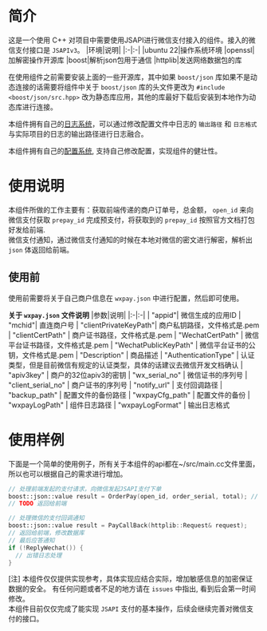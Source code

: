# 简介
这是一个使用 C++ 对项目中需要使用JSAPI进行微信支付接入的组件。接入的微信支付接口是 `JSAPIv3`。 
|环境|说明|
|:-|:-|
|ubuntu 22|操作系统环境
|openssl|加解密操作开源库
|boost|解析json包用于通信
|httplib|发送网络数据包的库

在使用组件之前需要安装上面的一些开源库，其中如果 `boost/json` 库如果不是动态连接的话需要将组件中关于 `boost/json` 库的头文件更改为 `#include <boost/json/src.hpp>` 改为静态库应用，其他的库最好下载后安装到本地作为动态库进行连接。 

本组件拥有自己的[日志系统](/doc/Log.md)，可以通过修改配置文件中日志的 `输出路径` 和 `日志格式` 与实际项目的日志的输出路径进行日志融合。

本组件拥有自己的[配置系统](/doc/Config.md), 支持自己修改配置，实现组件的健壮性。

# 使用说明  
本组件所做的工作主要有：获取前端传递的商户订单号，总金额， `open_id` 来向微信支付获取 `prepay_id` 完成预支付，将获取到的 `prepay_id` 按照官方文档打包好发给前端.  
微信支付通知，通过微信支付通知的时候在本地对微信的密文进行解密，解析出 `json` 体返回给前端。

## 使用前
使用前需要将关于自己商户信息在 `wxpay.json` 中进行配置，然后即可使用。

**关于 `wxpay.json` 文件说明**
|参数|说明|
|:-|:-|
|  "appid"| 微信生成的应用ID
|  "mchid"| 直连商户号
|  "clientPrivateKeyPath"| 商户私钥路径，文件格式是.pem
|  "clientCertPath" | 商户证书路径，文件格式是.pem
|  "WechatCertPath" | 微信平台证书路径，文件格式是.pem
|  "WechatPublicKeyPath" | 微信平台证书的公钥，文件格式是.pem
|  "Description" | 商品描述
|  "AuthenticationType" | 认证类型，但是目前微信有规定的认证类型，具体的话建议去微信开发文档确认
|  "apiv3key" | 商户的32位apiv3的密钥
|  "wx_serial_no" | 微信证书的序列号
|  "client_serial_no" | 商户证书的序列号
|  "notify_url" | 支付回调路径
|  "backup_path" | 配置文件的备份路径
|  "wxpayCfg_path" | 配置文件的备份
|  "wxpayLogPath" | 组件日志路径
|  "wxpayLogFormat" | 输出日志格式

# 使用样例
下面是一个简单的使用例子，所有关于本组件的api都在~/src/main.cc文件里面，所以也可以根据自己的需求进行增加。
```c++
// 处理前端发起的支付请求，向微信发起JSAPI支付下单
boost::json::value result = OrderPay(open_id, order_serial, total); // 返回前端
// TODO 返回给前端

// 处理微信的支付回调通知
boost::json::value result = PayCallBack(httplib::Request& request);
// 返回给前端，修改数据库
// 最后应答通知
if (!ReplyWechat()) {
  // 出错日志处理
}
```  

[注] 本组件仅仅提供实现参考，具体实现应结合实际，增加敏感信息的加密保证数据的安全。  有任何问题或者不足的地方请在 `issues` 中指出, 看到后会第一时间修改。  
本组件目前仅仅完成了能实现 `JSAPI` 支付的基本操作，后续会继续完善对微信支付的接口。

